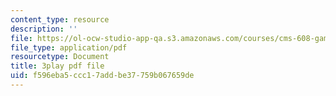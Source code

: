 ```yaml
---
content_type: resource
description: ''
file: https://ol-ocw-studio-app-qa.s3.amazonaws.com/courses/cms-608-game-design-spring-2014/f596eba5ccc17addbe37759b067659de_1506649.pdf
file_type: application/pdf
resourcetype: Document
title: 3play pdf file
uid: f596eba5-ccc1-7add-be37-759b067659de
---
```

